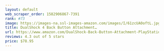 ```yaml
---
layout: default 
﻿web_scraper_order: 1582906867-7391
rank: #73
image: https://images-na.ssl-images-amazon.com/images/I/61zcUA0oftL.jpg
title: DualShock 4 Back Button Attachment…
url: https://www.amazon.com/DualShock-Back-Button-Attachment-PlayStation-4/dp/B082VX16VJ/ref=zg_mw_videogames_73?_encoding=UTF8&psc=1&refRID=C62WCF5X3M60X6CESHWA
reviews: 4.3 out of 5 stars
price: $78.95 
---
```

